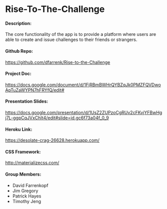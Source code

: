 # Rise-To-The-Challenge

#### Description: 

The core functionality of the app is to provide a platform where users are able to create and issue challenges to their friends or strangers. 


#### Github Repo:

https://github.com/dfarrenk/Rise-to-the-Challenge 

#### Project Doc:

https://docs.google.com/document/d/1FjRBmBWHrQYBZqJk0PMZFQVDwoApTuZaWYPN7hFRYfQ/edit#

#### Presentation Slides:

https://docs.google.com/presentation/d/1UsZ2ZUPzoCgRUv2cFKvjYFBwHgj7L-ggpCqJVxChIt4/edit#slide=id.gc6f73a04f_0_9

#### Heroku Link:

https://desolate-crag-26628.herokuapp.com/

#### CSS Framework:

http://materializecss.com/

#### Group Members:

* David Farrenkopf
* Jim Gregory
* Patrick Hayes
* Timothy Jeng





